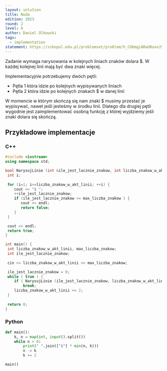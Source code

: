 ```yaml
---
layout: solution
title: Nuda
edition: 2023
round: 2
level: b
author: Daniel Olkowski
tags:
  - implementation
statement: https://szkopul.edu.pl/problemset/problem/h_CUbmgiARwURoxoJ5GsSelL/site/
---
```


Zadanie wymaga narysowania w kolejnych liniach znaków dolara $. W każdej kolejnej linii mają być dwa znaki więcej.

Implementacyjnie potrzebujemy dwóch pętli:
 * Pętla 1 która idzie po kolejnych wypisywanych liniach
 * Pętla 2 która idzie po kolejnych znakach $ w danej linii

W momencie w którym skończą się nam znaki $ musimy przestać je wypisywać, nawet jeśli jesteśmy w środku linii.
Dlatego dla drugiej pętli wygodnie jest zaimplementować osobną funkcję z której wyjdziemy jeśli znaki dolara się skończą.

## Przykładowe implementacje

### C++

```cpp
#include <iostream>
using namespace std;

bool NarysujLinie (int &ile_jest_lacznie_znakow, int liczba_znakow_w_akt_linii, int max_liczba_znakow) {
 int i;
 
 for (i=1; i<=liczba_znakow_w_akt_linii; ++i) {
    cout << "$ ";
    ++ile_jest_lacznie_znakow;
    if (ile_jest_lacznie_znakow >= max_liczba_znakow ) {
       cout << endl;
       return false;
    }
 }

 cout << endl;
 return true;
}

int main() {
 int liczba_znakow_w_akt_linii, max_liczba_znakow;
 int ile_jest_lacznie_znakow;
  
 cin >>	liczba_znakow_w_akt_linii >> max_liczba_znakow;

 ile_jest_lacznie_znakow = 0;
 while ( true ) {
    if ( NarysujLinie (ile_jest_lacznie_znakow, liczba_znakow_w_akt_linii, max_liczba_znakow) == false )
        break;
    liczba_znakow_w_akt_linii += 2;
 }
  
 return 0;
}
```

### Python

```py
def main():
    k, n = map(int, input().split())
    while n > 0:
        print(" ".join(["$"] * min(n, k)))
        n -= k
        k += 2

main()
```
